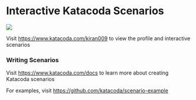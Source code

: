 # Interactive Katacoda Scenarios

[![](http://shields.katacoda.com/katacoda/kiran009/count.svg)](https://www.katacoda.com/kiran009 "Get your profile on Katacoda.com")

Visit https://www.katacoda.com/kiran009 to view the profile and interactive scenarios

### Writing Scenarios
Visit https://www.katacoda.com/docs to learn more about creating Katacoda scenarios

For examples, visit https://github.com/katacoda/scenario-example
